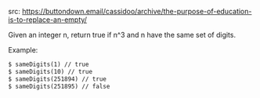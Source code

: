 src: https://buttondown.email/cassidoo/archive/the-purpose-of-education-is-to-replace-an-empty/

Given an integer n, return true if n^3 and n have the same set of digits.

Example:
```txt
$ sameDigits(1) // true
$ sameDigits(10) // true
$ sameDigits(251894) // true
$ sameDigits(251895) // false
```
